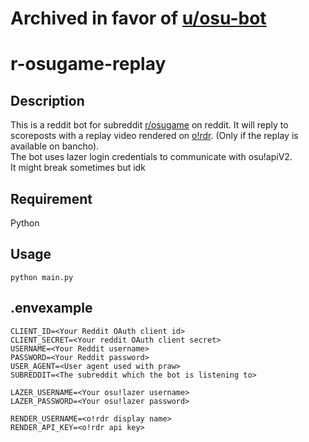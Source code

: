 # Archived in favor of [u/osu-bot](https://github.com/christopher-dG/osu-bot)

# **r-osugame-replay**

## Description

This is a reddit bot for subreddit [r/osugame](https://reddit.com/r/osugame) on reddit. It will reply to scoreposts with a replay video rendered on [o!rdr](https://ordr.issou.best/). (Only if the replay is available on bancho).\
The bot uses lazer login credentials to communicate with osu!apiV2.\
It might break sometimes but idk

## Requirement

Python

## Usage

```
python main.py
```

## .envexample

```
CLIENT_ID=<Your Reddit OAuth client id>
CLIENT_SECRET=<Your reddit OAuth client secret>
USERNAME=<Your Reddit username>
PASSWORD=<Your Reddit password>
USER_AGENT=<User agent used with praw>
SUBREDDIT=<The subreddit which the bot is listening to>

LAZER_USERNAME=<Your osu!lazer username>
LAZER_PASSWORD=<Your osu!lazer password>

RENDER_USERNAME=<o!rdr display name>
RENDER_API_KEY=<o!rdr api key>
```
